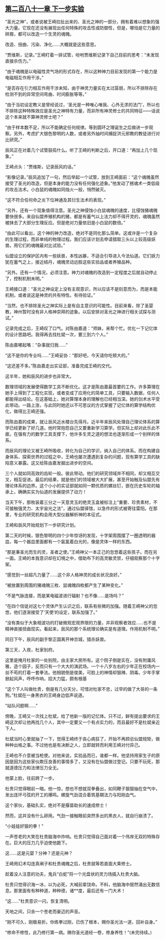 ## [第二百八十一章 下一步实验](https://www.xxbiquge.com/11_11207/8971651.html)


  “圣光之神”，或者说被王崎拉扯出来的、圣光之神的一部分，拥有着难以想象的强大力量。它现在还没有展现出任何特殊的攻击性或防御性，但是，哪怕是它力量的碎屑，都可以改造一个生灵的魂魄。

  改造、扭曲、污染、净化……大概就是这些意思。

  “贾维斯，记录。”王崎盯着一排试管，吩咐贾维斯记录下自己目前的思考：“未发现直接杀伤力。”

  “由于魂魄是以电磁性灵气场的形式存在，所以这种神力目前发现的第一个能力是电磁相互作用干涉。”

  “是否存在引力相互作用干涉未知，由于神灵力量实在太过孱弱，所以不排除存在检测不到的异常空间弯曲、时间膨胀等等。”

  “由于当初设定教义是曾经说过，‘圣光是一种唯心唯我、心外无求的法门’，所以也不排除这种特殊效应是圣光之神特有力量，而非所有神灵修士的共同特征——话说这个本来就不算神灵修士吧？”

  “由于样本数不足，所以不能确定任何规律。等到圆环之理诞生之后做进一步观察。另外，考虑扩大银色黎明的人数，或者另外抽时间捕捉洪元邪教的教徒进行对比研究。”

  辰风正在对着几个试管鼓捣什么。听了王崎的判断之后，开口道：“再加上几个现象。”

  王崎点头：“贾维斯，记录辰风的话。”

  “影像记录。”辰风追加了一句，然后举起一个试管，放到王崎面前：“这个魂魄虽然接受了圣光的改造，但是本身的能力没有任何强化迹象。”他发动了撼魂术一类低级的攻击法术。小白鼠的魂魄如同烛火一般，悄然破灭。

  “这不符合任何命之炎下位神通及其衍生法术的表现。”

  “另外，还有一个现象值得注意。圣光之神侵蚀小白鼠魂魄的速度，比侵蚀猪魂魄要快很多。来自仙盟养殖机构的猪，都是有蓄气以上法力却不得开灵的，魂魄虽然被抹去了大部分生理反应。但是绝对力量依旧是小白鼠的数倍。”

  “由此可以看出，这个神的神力改造，绝对不是同化那么简单。这或许是一个复杂的生理过程，而非单纯的物理过程。我们应该计划去申请猎取三头以上较高级妖兽。用它们的魂魄最对比试验。”

  仙盟设立的保护区内有一些妖兽，本性凶暴，不适合引导进入今法仙道。它们妖力犹在蓄气之上，接近结丹，魂魄灵动远胜这些实验品或者养殖品种。

  “另外。还有一个情况，必须注意。神力对魂魄的改造到一定程度之后就自动停止了，控制机制未明。”

  王崎接口道：“圣光之神设定上没有主观意识，所以应该不是刻意而为，而是本能机制，或者说这是神灵的共有特性。有待验证。”

  “当然，也不排除圣光之神实际上是有自主意识的可能性。目前来看，除了圣婴教，神州暂时没有非人格神崇拜的迹象。以后安排对圣光之神进行相关试探与测试。”

  记录完成之后，王崎叹了口气。对陈由嘉道：“师妹，来帮个忙。优化一下记忆体的设计思路吧。我得再去找杜斌一次，要三到六个人。”

  陈由嘉嘟起嘴：“杂事就归我……”

  “这不是你的专业吗……”王崎妥协：“那好吧，今天请你吃顿大的。”

  “这还差不多。”陈由嘉走出实证部，准备完成王崎的交代。

  这半年，她和辰风的进步也非常大。

  数理领域的发展使得数学工具不断优化。这才是陈由嘉最首要的工作。许多算理在她手上得到了工程化实现，或者变成了应用化的简单工具，只要输入数据，任何人都能得出结论。在这基础上，她对算理本身的理解也已经相当深。她的剑术水平受此带动。一路上涨，与此同时她还以不可思议的方式掌握了记忆体的算学结构优化，做得比王崎还强。

  而陈由嘉的成果，就让辰风近水楼台先得月。近半年来辰风处理自己理论体系的算学已经更新了好几道。他时常抱怨自己又要重新学习算学。但实际上却对此乐此不疲。在强有力的数学工具支撑下，他许多生灵之道的想法也逐渐形成一个别样的体系。

  而辰风的理论又被王崎所吸收，转化为自己的学识，纳入自己的体系。而在构建自身体系、探索世界的过程之中，王崎也屡次遭遇到复杂的问题，现有算学工具的缺陷意义暴露。这又给陈由嘉发掘出进步的空间。

  三个人就如同高效的齿轮一般。彼此带动。他们的研究领域并不相同，却又相互交叉，相互促进。最后的结果，就是他们的领域被大大扩展，甚至开始触及仙盟先有理论体系的边界。这个小小的实证部就如同一颗优质的螺丝钉，嵌在历史车轮的轴承上，确确实实为仙道的发展提供了动力！

  当天下午，那枚装着三分之一天意灵玉的绝灵玉盒被标注上“重要、珍贵素材，不可接触强灵力、太宇宙光之法”，通过仙盟驿馆，以急件的形式被寄往雷阳。在那里，专业的研究机构会用大型仪器解析神的本征式。

  王崎和辰风开始规划下一步研究计划。

  第二天的时候，银色黎明的四个少年惊讶的发现，十字架周围摆了一圈透明的器皿，每一个器皿里面都有一个氤氲着白光的，像是灵体一样的东西。

  “那是秉圣光而生的灵，圣者之使。”王崎神父一本正己的忽悠着这些孩子。而在另一面。王崎的本我意识却在幻境之中，借助布下的高灵敏灵禁，仔细观察那个十字架。

  “感觉到一丝超凡力量了……这个非人格神灵的成长状况良好。”

  “被放置到周围的猪魂魄三枚、鼠魂魄四枚都产生了某种变化。”

  “不是气脉连接，而是某电磁波进行辐射？也不像……是场吗？”

  “在四个信徒对这七个灵体产生认识之后，联系有些微的加强。随着王崎神父的忽悠，他们逐渐接受了‘天使’的设定，联系加强了。”

  “没有类似于大象相波功的打破微观宏观界限的力量，并非观察者效应……也不是精神直接扭曲现实。看起来，辰风的那个系统理论确实是有道理。作用机制不明。”

  同日下午，辰风的副手黎正国离开神京城，猎杀妖兽。

  第三天，入夜，杜家别府。

  这里是掩月杜家的一处别院，由主家大房所有。这个院子倒是实在，没有附庸风雅，造个园子，反而只有一个大大的演武场。一个十八岁左右的少年正在校场内一丝不苟的打着一套拳法。他相貌倒是俊美，可脸上的神情却狠辣、阴毒。少年手掌掀起风声，呼呼作响，招大力猛，颇有根基

  “这个下人叫做杜贵，倒是有几分天分，可惜对杜家不忠，过早的做了大哥的一条狗。”杜斌在一身黑衣的王崎身边低声说道。

  “站队问题啊……”

  傍晚，王崎又一次找上杜斌，给了他新一版的记忆体。只不过，鲜有提出要求的王崎这次却让他再找几个人，其中一定要又一个有点实力的，而且最好不是杜斌亲近下人。

  杜斌当时心里就抽了一下，觉得王崎终于丧心病狂了，开始不再顾忌仙盟规矩，做种种出格之事。不过他也是有决断之人，立即就转而利用王崎对付异己。

  王崎也不介意被当枪使。对他来说，实验品而已，谁都一样。他坚持用家生子的原因是因为这些家伙欺压良善的事情多了，又没有在仙盟做过登记。只要不玩死，那就道德压力和法律压力全无。

  他蒙上脸，往前跨了一步。

  杜贵只觉得眼前一暗。他一惊，想也不想就双拳叠出，如同鞭子狠狠抽在空气中，发出连环弓弦的开工的爆鸣。螺旋气劲混合着筑基期法力与阳刚血气。

  这个家伙，基础扎实，绝对不是揠苗助长的速成修士！

  然而，这并没有什么卵用。气劲一接触眼前突然多出的黑衣人，就自行崩溃了。

  “小娃娃好狠的拳！”

  一声苍老的大笑在杜贵脑海中炸响。杜贵只觉得自己面对着一个伟岸无双的特殊存在。巨大的压力几乎迫使他跪下。

  这……这是元婴？分神？还是元神？

  王崎用幻术勾连真阐子和杜贵魂魄之后，杜贵就等若直面大乘修士。

  趁着没人注意的功夫，鬼兵“白蛇”将一个光盘状的灵力场插入杜贵大脑。

  杜贵只觉得识海一冰，以为必死，大喊前辈饶命。不料，他脑海中居然涌出无数信息。那里面有有种种道，种种德，诸**度，最后还有一门大术！

  “这……”杜贵意识一闪，恢复清明。

  天地之间，只余一个苍老而豪迈的声音。

  “刚不可久，刚极易折。你练拳过刚，已伤了根本，赐你圣光法一道，回补自身。”

  “修命不修性，此乃修行第一病。赐你圣光道经一卷，修身养性！”(未完待续。)
